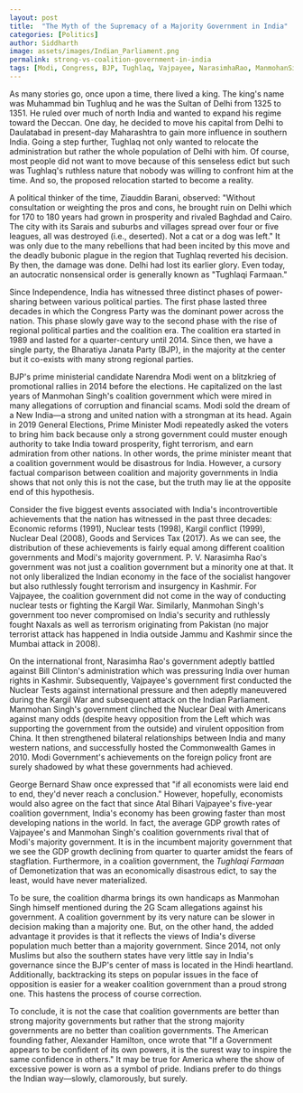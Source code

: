 ```yaml
---
layout: post
title:  "The Myth of the Supremacy of a Majority Government in India"
categories: [Politics]
author: Siddharth
image: assets/images/Indian_Parliament.png
permalink: strong-vs-coalition-government-in-india
tags: [Modi, Congress, BJP, Tughlaq, Vajpayee, NarasimhaRao, ManmohanSingh, GDP]
---
```

As many stories go, once upon a time, there lived a king. The king's name was Muhammad bin Tughluq and he was the Sultan of Delhi from 1325 to 1351. He ruled over much of north India and wanted to expand his regime toward the Deccan. One day, he decided to move his capital from Delhi to Daulatabad in present-day Maharashtra to gain more influence in southern India. Going a step further, Tughlaq not only wanted to relocate the administration but rather the whole population of Delhi with him. Of course, most people did not want to move because of this senseless edict but such was Tughlaq's ruthless nature that nobody was willing to confront him at the time. And so, the proposed relocation started to become a reality.

A political thinker of the time, Ziauddin Barani, observed: "Without consultation or weighting the pros and cons, he brought ruin on Delhi which for 170 to 180 years had grown in prosperity and rivaled Baghdad and Cairo. The city with its Sarais and suburbs and villages spread over four or five leagues, all was destroyed (i.e., deserted). Not a cat or a dog was left." It was only due to the many rebellions that had been incited by this move and the deadly bubonic plague in the region that Tughlaq reverted his decision. By then, the damage was done. Delhi had lost its earlier glory. Even today, an autocratic nonsensical order is generally known as "Tughlaqi Farmaan."

Since Independence, India has witnessed three distinct phases of power-sharing between various political parties. The first phase lasted three decades in which the Congress Party was the dominant power across the nation. This phase slowly gave way to the second phase with the rise of regional political parties and the coalition era. The coalition era started in 1989 and lasted for a quarter-century until 2014. Since then, we have a single party, the Bharatiya Janata Party (BJP), in the majority at the center but it co-exists with many strong regional parties.

BJP's prime ministerial candidate Narendra Modi went on a blitzkrieg of promotional rallies in 2014 before the elections. He capitalized on the last years of Manmohan Singh's coalition government which were mired in many allegations of corruption and financial scams. Modi sold the dream of a New India—a strong and united nation with a strongman at its head. Again in 2019 General Elections, Prime Minister Modi repeatedly asked the voters to bring him back because only a strong government could muster enough authority to take India toward prosperity, fight terrorism, and earn admiration from other nations. In other words, the prime minister meant that a coalition government would be disastrous for India. However, a cursory factual comparison between coalition and majority governments in India shows that not only this is not the case, but the truth may lie at the opposite end of this hypothesis.

Consider the five biggest events associated with India's incontrovertible achievements that the nation has witnessed in the past three decades: Economic reforms (1991), Nuclear tests (1998), Kargil conflict (1999), Nuclear Deal (2008), Goods and Services Tax (2017). As we can see, the distribution of these achievements is fairly equal among different coalition governments and Modi's majority government. P. V. Narasimha Rao's government was not just a coalition government but a minority one at that. It not only liberalized the Indian economy in the face of the socialist hangover but also ruthlessly fought terrorism and insurgency in Kashmir. For Vajpayee, the coalition government did not come in the way of conducting nuclear tests or fighting the Kargil War. Similarly, Manmohan Singh's government too never compromised on India's security and ruthlessly fought Naxals as well as terrorism originating from Pakistan (no major terrorist attack has happened in India outside Jammu and Kashmir since the Mumbai attack in 2008). 

On the international front, Narasimha Rao's government adeptly battled against Bill Clinton's administration which was pressuring India over human rights in Kashmir. Subsequently, Vajpayee's government first conducted the Nuclear Tests against international pressure and then adeptly maneuvered during the Kargil War and subsequent attack on the Indian Parliament. Manmohan Singh's government clinched the Nuclear Deal with Americans against many odds (despite heavy opposition from the Left which was supporting the government from the outside) and virulent opposition from China. It then strengthened bilateral relationships between India and many western nations, and successfully hosted the Commonwealth Games in 2010. Modi Government's achievements on the foreign policy front are surely shadowed by what these governments had achieved.

George Bernard Shaw once expressed that "if all economists were laid end to end, they'd never reach a conclusion." However, hopefully, economists would also agree on the fact that since Atal Bihari Vajpayee's five-year coalition government, India's economy has been growing faster than most developing nations in the world. In fact, the average GDP growth rates of Vajpayee's and Manmohan Singh's coalition governments rival that of Modi's majority government. It is in the incumbent majority government that we see the GDP growth declining from quarter to quarter amidst the fears of stagflation. Furthermore, in a coalition government, the <i>Tughlaqi Farmaan</i> of Demonetization that was an economically disastrous edict, to say the least, would have never materialized.

To be sure, the coalition dharma brings its own handicaps as Manmohan Singh himself mentioned during the 2G Scam allegations against his government. A coalition government by its very nature can be slower in decision making than a majority one. But, on the other hand, the added advantage it provides is that it reflects the views of India's diverse population much better than a majority government. Since 2014, not only Muslims but also the southern states have very little say in India's governance since the BJP's center of mass is located in the Hindi heartland. Additionally, backtracking its steps on popular issues in the face of opposition is easier for a weaker coalition government than a proud strong one. This hastens the process of course correction.

To conclude, it is not the case that coalition governments are better than strong majority governments but rather that the strong majority governments are no better than coalition governments. The American founding father, Alexander Hamilton, once wrote that "If a Government appears to be confident of its own powers, it is the surest way to inspire the same confidence in others." It may be true for America where the show of excessive power is worn as a symbol of pride. Indians prefer to do things the Indian way—slowly, clamorously, but surely.